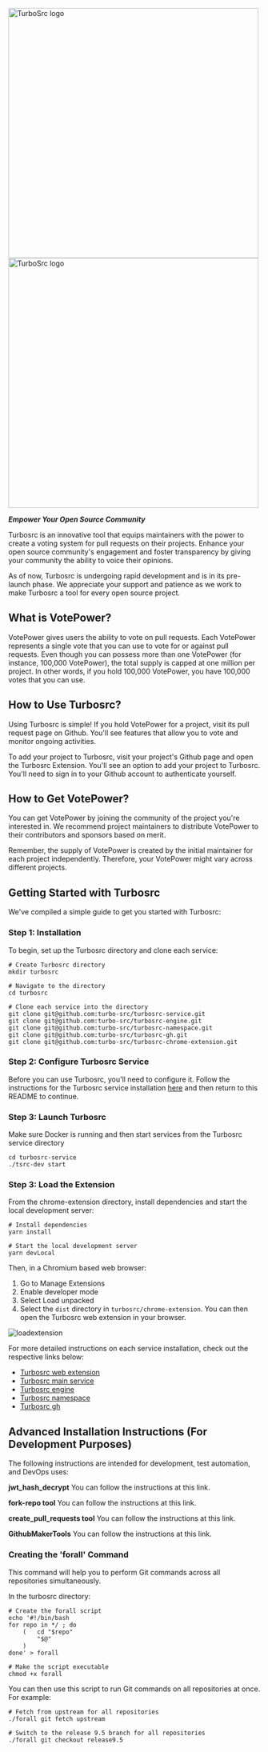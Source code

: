 <p align="leftr">
  <a href="https://turbosrc.org#gh-light-mode-only">
    <img src="images/turbosrc-light-big.png" width="500px" alt="TurboSrc logo"/>
  </a>
  <a href="https://turbosrc.org#gh-dark-mode-only">
    <img src="images/turbosrc-dark-big.png" width="500px" alt="TurboSrc logo"/>
  </a>
</p>

***Empower Your Open Source Community***

Turbosrc is an innovative tool that equips maintainers with the power to create a voting system for pull requests on their projects. Enhance your open source community's engagement and foster transparency by giving your community the ability to voice their opinions.

As of now, Turbosrc is undergoing rapid development and is in its pre-launch phase. We appreciate your support and patience as we work to make Turbosrc a tool for every open source project.

## What is VotePower?
VotePower gives users the ability to vote on pull requests. Each VotePower represents a single vote that you can use to vote for or against pull requests. Even though you can possess more than one VotePower (for instance, 100,000 VotePower), the total supply is capped at one million per project. In other words, if you hold 100,000 VotePower, you have 100,000 votes that you can use.

## How to Use Turbosrc?
Using Turbosrc is simple! If you hold VotePower for a project, visit its pull request page on Github. You'll see features that allow you to vote and monitor ongoing activities.

To add your project to Turbosrc, visit your project's Github page and open the Turbosrc Extension. You'll see an option to add your project to Turbosrc. You'll need to sign in to your Github account to authenticate yourself.

## How to Get VotePower?
You can get VotePower by joining the community of the project you're interested in. We recommend project maintainers to distribute VotePower to their contributors and sponsors based on merit.

Remember, the supply of VotePower is created by the initial maintainer for each project independently. Therefore, your VotePower might vary across different projects.

## Getting Started with Turbosrc
We've compiled a simple guide to get you started with Turbosrc:

### Step 1: Installation
To begin, set up the Turbosrc directory and clone each service:

```
# Create Turbosrc directory
mkdir turbosrc

# Navigate to the directory
cd turbosrc

# Clone each service into the directory
git clone git@github.com:turbo-src/turbosrc-service.git
git clone git@github.com:turbo-src/turbosrc-engine.git
git clone git@github.com:turbo-src/turbosrc-namespace.git
git clone git@github.com:turbo-src/turbosrc-gh.git
git clone git@github.com:turbo-src/turbosrc-chrome-extension.git
```

### Step 2: Configure Turbosrc Service
Before you can use Turbosrc, you'll need to configure it. Follow the instructions for the Turbosrc service installation <a href="https://github.com/turbo-src/turbosrc-service#custom-variables" target="_blank">here</a> and then return to this README to continue.

### Step 3: Launch Turbosrc
Make sure Docker is running and then start services from the Turbosrc service directory
```
cd turbosrc-service
./tsrc-dev start
```

### Step 3: Load the Extension
From the chrome-extension directory, install dependencies and start the local development server:
```
# Install dependencies
yarn install

# Start the local development server
yarn devLocal
```

Then, in a Chromium based web browser:

1. Go to Manage Extensions
2. Enable developer mode
3. Select Load unpacked
4. Select the `dist` directory in `turbosrc/chrome-extension`. You can then open the Turbosrc web extension in your browser.

![loadextension](https://github.com/turbo-src/turbo-src/assets/75996017/ca652882-92ee-4dbd-9c55-781e8c63613a)

For more detailed instructions on each service installation, check out the respective links below:

* [Turbosrc web extension](https://github.com/turbo-src/extension/tree/alpha-devOps)
* [Turbosrc main service](https://github.com/turbo-src/turbosrc-service/tree/alpha-devOps)
* [Turbosrc engine](https://github.com/turbo-src/turbosrc-reibase-engine/tree/alpha-devOps)
* [Turbosrc namespace](https://github.com/turbo-src/turbosrc-reibase-namespace/tree/alpha-devOps)
* [Turbosrc gh](https://github.com/turbo-src/turbosrc-reibase-gh/tree/alpha-devOps)

## Advanced Installation Instructions (For Development Purposes)
The following instructions are intended for development, test automation, and DevOps uses:

**jwt_hash_decrypt**
You can follow the instructions at this link.

**fork-repo tool**
You can follow the instructions at this link.

**create_pull_requests tool**
You can follow the instructions at this link.

**GithubMakerTools**
You can follow the instructions at this link.

### Creating the 'forall' Command

This command will help you to perform Git commands across all repositories simultaneously.

In the turbosrc directory:

```
# Create the forall script
echo '#!/bin/bash
for repo in */ ; do
    (   cd "$repo"
        "$@"
    )
done' > forall

# Make the script executable
chmod +x forall
```

You can then use this script to run Git commands on all repositories at once. For example:
```
# Fetch from upstream for all repositories
./forall git fetch upstream

# Switch to the release 9.5 branch for all repositories
./forall git checkout release9.5
```
